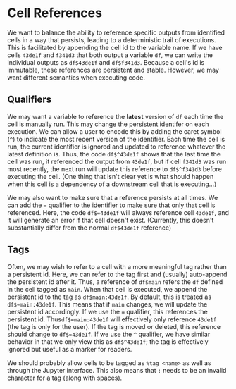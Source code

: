 # Cell References

We want to balance the ability to reference specific outputs from identified cells in a way that persists, leading to a deterministic trail of executions. This is facilitated by appending the cell id to the variable name. If we have cells `43de1f` and `f341d3` that both output a variable `df`, we can write the individual outputs as `df$43de1f` and `df$f341d3`. Because a cell's id is immutable, these references are persistent and stable. However, we may want different semantics when executing code. 

## Qualifiers

We may want a variable to reference the **latest** version of `df` each time the cell is manually run. This may change the persistent identifer on each execution. We can allow a user to encode this by adding the caret symbol (`^`) to indicate the most recent version of the identifier. Each time the cell is run, the current identifier is ignored and updated to reference whatever the latest definition is. Thus, the code `df$^43de1f` shows that the last time the cell was run, it referenced the output from `43de1f`, but if cell `f341d3` was run most recently, the next run will update this reference to `df$^f341d3` before executing the cell. (One thing that isn't clear yet is what should happen when this cell is a dependency of a downstream cell that is executing...)

We may also want to make sure that a reference persists at all times. We can add the `=` qualifier to the identifier to make sure that only that cell is referenced. Here, the code `df$=43de1f` will always reference cell `43de1f`, and it will generate an error if that cell doesn't exist. (Currently, this doesn't substantially differ from the normal `df$43de1f` reference)

## Tags

Often, we may wish to refer to a cell with a more meaningful tag rather than a persistent id. Here, we can refer to the tag first and (usually) auto-append the persistent id after it. Thus, a reference of `df$main` refers the `df` defined in the cell tagged as `main`. When that cell is executed, we append the persistent id to the tag as `df$main:43de1f`. By default, this is treated as `df$~main:43de1f`. This means that if `main` changes, we will update the persistent id accordingly. If we use the `=` qualifier, this references the persistent id. Thus`df$=main:43de1f` will effectively only reference `43de1f` (the tag is only for the user). If the tag is moved or deleted, this reference should change to `df$=43de1f`. If we use the `^` qualifier, we have similar behavior in that we only view this as `df$^43de1f`; the tag is effectively ignored but useful as a marker for readers.

We should probably allow cells to be tagged as `%tag <name>` as well as through the Jupyter interface. This also means that `:` needs to be an invalid character for a tag (along with spaces).